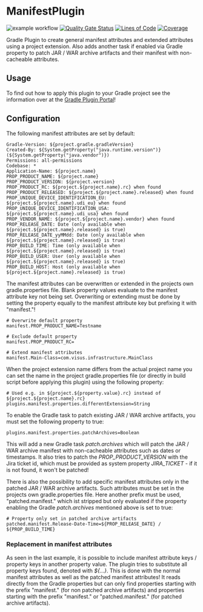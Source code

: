 # ManifestPlugin

![example workflow](https://github.com/VISUS-Health-IT-GmbH/ManifestPlugin/actions/workflows/gradle.yml/badge.svg)
[![Quality Gate Status](https://sonarcloud.io/api/project_badges/measure?project=VISUS-Health-IT-GmbH_ManifestPlugin&metric=alert_status)](https://sonarcloud.io/summary/new_code?id=VISUS-Health-IT-GmbH_ManifestPlugin)
[![Lines of Code](https://sonarcloud.io/api/project_badges/measure?project=VISUS-Health-IT-GmbH_ManifestPluginn&metric=ncloc)](https://sonarcloud.io/summary/new_code?id=VISUS-Health-IT-GmbH_ManifestPlugin)
[![Coverage](https://sonarcloud.io/api/project_badges/measure?project=VISUS-Health-IT-GmbH_ManifestPlugin&metric=coverage)](https://sonarcloud.io/summary/new_code?id=VISUS-Health-IT-GmbH_ManifestPlugin)

Gradle Plugin to create general manifest attributes and extended attributes using a project extension. Also adds another
task if enabled via Gradle property to patch JAR / WAR archive artifacts and their manifest with non-cacheable
attributes.

## Usage

To find out how to apply this plugin to your Gradle project see the information over at the
[Gradle Plugin Portal](https://plugins.gradle.org/plugin/com.visus.infrastructure.manifest)!

## Configuration

The following manifest attributes are set by default:

```manifest
Gradle-Version: ${project.gradle.gradleVersion}
Created-By: ${System.getProperty("java.runtime.version")} (${System.getProperty("java.vendor")})
Permissions: all-permissions
Codebase: *
Application-Name: ${project.name}
PROP_PRODUCT_NAME: ${project.name}
PROP_PRODUCT_VERSION: ${project.version}
PROP_PRODUCT_RC: ${project.${project.name}.rc} when found
PROP_PRODUCT_RELEASED: ${project.${project.name}.released} when found
PROP_UNIQUE_DEVICE_IDENTIFICATION_EU: ${project.${project.name}.udi_eu} when found
PROP_UNIQUE_DEVICE_IDENTIFICATION_USA: ${project.${project.name}.udi_usa} when found
PROP_VENDOR_NAME: ${project.${project.name}.vendor} when found
PROP_RELEASE_DATE: Date (only available when ${project.${project.name}.released} is true)
PROP_RELEASE_DATE_yyMMdd: Date (only available when ${project.${project.name}.released} is true)
PROP_BUILD_TIME: Time (only available when ${project.${project.name}.released} is true)
PROP_BUILD_USER: User (only available when ${project.${project.name}.released} is true)
PROP_BUILD_HOST: Host (only available when ${project.${project.name}.released} is true)

```

The manifest attributes can be overwritten or extended in the projects own gradle.properties file. Blank property values
evaluate to the manifest attribute key not being set. Overwriting or extending must be done by setting the property
equally to the manifest attribute key but prefixing it with "manifest."!

```properties
# Overwrite default property
manifest.PROP_PRODUCT_NAME=Testname

# Exclude default property
manifest.PROP_PRODUCT_RC=

# Extend manifest attributes
manifest.Main-Class=com.visus.infrastructure.MainClass
```

When the project extension name differs from the actual project name you can set the name in the project
gradle.properties file (or directly in build script before applying this plugin) using the following property:

```properties
# Used e.g. in ${project.${property.value}.rc} instead of ${project.${project.name}.rc}
plugins.manifest.properties.differentExtension=String
```

To enable the Gradle task to patch existing JAR / WAR archive artifacts, you must set the following property to true:

```properties
plugins.manifest.properties.patchArchives=Boolean
```

This will add a new Gradle task *patch.archives* which will patch the JAR / WAR archive manifest with non-cacheable
attributes such as dates or timestamps. It also tries to patch the *PROP_PRODUCT_VERSION* with the Jira ticket id,
which must be provided as system property *JIRA_TICKET* - if it is not found, it won't be patched!

There is also the possibility to add specific manifest attributes only in the patched JAR / WAR archive artifacts. Such
attributes must be set in the projects own gradle.properties file. Here another prefix must be used, "patched.manifest."
which ist stripped but only evaluated if the property enabling the Gradle *patch.archives* mentioned above is set to
true:

```properties
# Property only set in patched archive artifacts
patched.manifest.Release-Date-Time=${PROP_RELEASE_DATE} / ${PROP_BUILD_TIME}
```

### Replacement in manifest attributes

As seen in the last example, it is possible to include manifest attribute keys / property keys in another property
value. The plugin tries to substitute all property keys found, denoted with *${...}*. This is done with the normal
manifest attributes as well as the patched manifest attributes! It reads directly from the Gradle properties but can
only find properties starting with the prefix "manifest." (for non patched archive artifacts) and properties starting
with the prefix "manifest." or "patched.manifest." (for patched archive artifacts).
